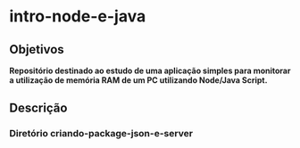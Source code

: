 <h1><b>intro-node-e-java</h1>
<h2>Objetivos</h2>
<p>Repositório destinado ao estudo de uma aplicação simples para monitorar a utilização de memória RAM de um PC utilizando Node/Java Script.
<h2><b>Descrição<b></h2>
<h3>Diretório criando-package-json-e-server </h3>
<p><p>




